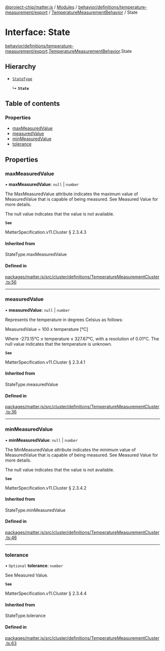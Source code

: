 [@project-chip/matter.js](../README.md) / [Modules](../modules.md) / [behavior/definitions/temperature-measurement/export](../modules/behavior_definitions_temperature_measurement_export.md) / [TemperatureMeasurementBehavior](../modules/behavior_definitions_temperature_measurement_export.TemperatureMeasurementBehavior.md) / State

# Interface: State

[behavior/definitions/temperature-measurement/export](../modules/behavior_definitions_temperature_measurement_export.md).[TemperatureMeasurementBehavior](../modules/behavior_definitions_temperature_measurement_export.TemperatureMeasurementBehavior.md).State

## Hierarchy

- [`StateType`](../modules/behavior_definitions_temperature_measurement_export._internal_.md#statetype)

  ↳ **`State`**

## Table of contents

### Properties

- [maxMeasuredValue](behavior_definitions_temperature_measurement_export.TemperatureMeasurementBehavior.State.md#maxmeasuredvalue)
- [measuredValue](behavior_definitions_temperature_measurement_export.TemperatureMeasurementBehavior.State.md#measuredvalue)
- [minMeasuredValue](behavior_definitions_temperature_measurement_export.TemperatureMeasurementBehavior.State.md#minmeasuredvalue)
- [tolerance](behavior_definitions_temperature_measurement_export.TemperatureMeasurementBehavior.State.md#tolerance)

## Properties

### maxMeasuredValue

• **maxMeasuredValue**: ``null`` \| `number`

The MaxMeasuredValue attribute indicates the maximum value of MeasuredValue that is capable of being
measured. See Measured Value for more details.

The null value indicates that the value is not available.

**`See`**

MatterSpecification.v11.Cluster § 2.3.4.3

#### Inherited from

StateType.maxMeasuredValue

#### Defined in

[packages/matter.js/src/cluster/definitions/TemperatureMeasurementCluster.ts:56](https://github.com/project-chip/matter.js/blob/6d3b6a5d957d88a9231d6ecab4bb41f8133112be/packages/matter.js/src/cluster/definitions/TemperatureMeasurementCluster.ts#L56)

___

### measuredValue

• **measuredValue**: ``null`` \| `number`

Represents the temperature in degrees Celsius as follows:

MeasuredValue = 100 x temperature [°C]

Where -273.15°C ≤ temperature ≤ 327.67°C, with a resolution of 0.01°C. The null value indicates that the
temperature is unknown.

**`See`**

MatterSpecification.v11.Cluster § 2.3.4.1

#### Inherited from

StateType.measuredValue

#### Defined in

[packages/matter.js/src/cluster/definitions/TemperatureMeasurementCluster.ts:36](https://github.com/project-chip/matter.js/blob/6d3b6a5d957d88a9231d6ecab4bb41f8133112be/packages/matter.js/src/cluster/definitions/TemperatureMeasurementCluster.ts#L36)

___

### minMeasuredValue

• **minMeasuredValue**: ``null`` \| `number`

The MinMeasuredValue attribute indicates the minimum value of MeasuredValue that is capable of being
measured. See Measured Value for more details.

The null value indicates that the value is not available.

**`See`**

MatterSpecification.v11.Cluster § 2.3.4.2

#### Inherited from

StateType.minMeasuredValue

#### Defined in

[packages/matter.js/src/cluster/definitions/TemperatureMeasurementCluster.ts:46](https://github.com/project-chip/matter.js/blob/6d3b6a5d957d88a9231d6ecab4bb41f8133112be/packages/matter.js/src/cluster/definitions/TemperatureMeasurementCluster.ts#L46)

___

### tolerance

• `Optional` **tolerance**: `number`

See Measured Value.

**`See`**

MatterSpecification.v11.Cluster § 2.3.4.4

#### Inherited from

StateType.tolerance

#### Defined in

[packages/matter.js/src/cluster/definitions/TemperatureMeasurementCluster.ts:63](https://github.com/project-chip/matter.js/blob/6d3b6a5d957d88a9231d6ecab4bb41f8133112be/packages/matter.js/src/cluster/definitions/TemperatureMeasurementCluster.ts#L63)
